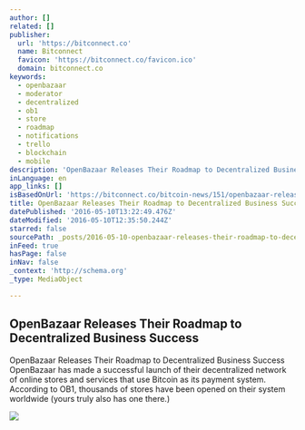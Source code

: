 ```yaml
---
author: []
related: []
publisher:
  url: 'https://bitconnect.co'
  name: Bitconnect
  favicon: 'https://bitconnect.co/favicon.ico'
  domain: bitconnect.co
keywords:
  - openbazaar
  - moderator
  - decentralized
  - ob1
  - store
  - roadmap
  - notifications
  - trello
  - blockchain
  - mobile
description: 'OpenBazaar Releases Their Roadmap to Decentralized Business Success OpenBazaar has made a successful launch of their decentralized network of online stores and services that use Bitcoin as its payment system. According to OB1, thousands of stores have been opened on their system worldwide (yours truly also has one there.)'
inLanguage: en
app_links: []
isBasedOnUrl: 'https://bitconnect.co/bitcoin-news/151/openbazaar-releases-their-roadmap-to-decentralized-business-success/'
title: OpenBazaar Releases Their Roadmap to Decentralized Business Success
datePublished: '2016-05-10T13:22:49.476Z'
dateModified: '2016-05-10T12:35:50.244Z'
starred: false
sourcePath: _posts/2016-05-10-openbazaar-releases-their-roadmap-to-decentralized-business.md
inFeed: true
hasPage: false
inNav: false
_context: 'http://schema.org'
_type: MediaObject

---
```

<article style=""><h1>OpenBazaar Releases Their Roadmap to Decentralized Business Success</h1><p>OpenBazaar Releases Their Roadmap to Decentralized Business Success OpenBazaar has made a successful launch of their decentralized network of online stores and services that use Bitcoin as its payment system. According to OB1, thousands of stores have been opened on their system worldwide (yours truly also has one there.)</p><img src="https://www.bitconnect.co/upload/image/bit_coin_new/open%20bazzar.jpg" /></article>